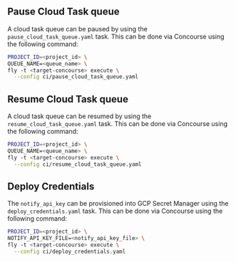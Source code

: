 ## Pause Cloud Task queue

A cloud task queue can be paused by using the `pause_cloud_task_queue.yaml` task. This can be done via Concourse using the following command:

```sh
PROJECT_ID=<project_id> \
QUEUE_NAME=<queue_name> \
fly -t <target-concourse> execute \
  --config ci/pause_cloud_task_queue.yaml
```

## Resume Cloud Task queue

A cloud task queue can be resumed by using the `resume_cloud_task_queue.yaml` task. This can be done via Concourse using the following command:

```sh
PROJECT_ID=<project_id> \
QUEUE_NAME=<queue_name> \
fly -t <target-concourse> execute \
  --config ci/resume_cloud_task_queue.yaml
```

## Deploy Credentials

The `notify_api_key` can be provisioned into GCP Secret Manager using the `deploy_credentials.yaml` task. This can be done via Concourse using the following command:

```sh
PROJECT_ID=<project_id> \
NOTIFY_API_KEY_FILE=<notify_api_key_file> \
fly -t <target-concourse> execute \
  --config ci/deploy_credentials.yaml
```
